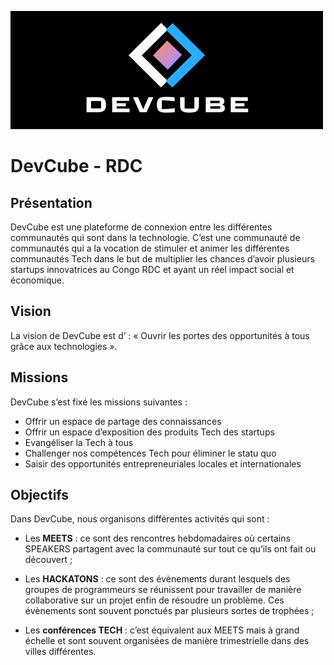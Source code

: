 ![devcube logo](images/devcube.png)
# DevCube - RDC

## Présentation
DevCube est une plateforme de connexion entre les différentes communautés qui sont dans la
technologie. C’est une communauté de communautés qui a la vocation de stimuler et animer les
différentes communautés Tech dans le but de multiplier les chances d’avoir plusieurs startups
innovatrices au Congo RDC et ayant un réel impact social et économique.
## Vision
La vision de DevCube est d’ : « Ouvrir les portes des opportunités à tous grâce aux technologies ».
## Missions
DevCube s’est fixé les missions suivantes :
* Offrir un espace de partage des connaissances
* Offrir un espace d’exposition des produits Tech des startups
* Evangéliser la Tech à tous
* Challenger nos compétences Tech pour éliminer le statu quo
* Saisir des opportunités entrepreneuriales locales et internationales
## Objectifs
Dans DevCube, nous organisons différentes activités qui sont :

* Les <b>MEETS</b> : ce sont des rencontres hebdomadaires où certains SPEAKERS partagent avec la
communauté sur tout ce qu’ils ont fait ou découvert ;

* Les <b>HACKATONS</b> : ce sont des évènements durant lesquels des groupes de programmeurs se
réunissent pour travailler de manière collaborative sur un projet enfin de résoudre un
problème. Ces évènements sont souvent ponctués par plusieurs sortes de trophées ;

* Les <b>conférences TECH</b> : c’est équivalent aux MEETS mais à grand échelle et sont souvent
organisées de manière trimestrielle dans des villes différentes.
